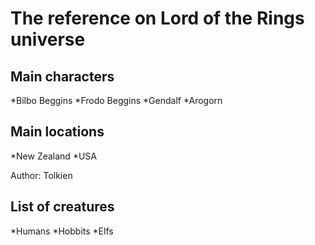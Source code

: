 # The reference on Lord of the Rings universe  
## Main characters
*Bilbo Beggins
*Frodo Beggins
*Gendalf 
*Arogorn  
 

## Main locations  
*New Zealand
*USA  


Author: Tolkien
## List of creatures
*Humans
*Hobbits
*Elfs  



